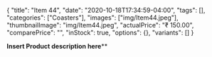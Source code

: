 {
    "title": "Item 44",
    "date": "2020-10-18T17:34:59-04:00",
    "tags": [],
    "categories": ["Coasters"],
    "images": ["img/Item44.jpeg"],
    "thumbnailImage": "img/Item44.jpeg",
    "actualPrice": "₹ 150.00",
    "comparePrice": "",
    "inStock": true,
    "options": {},
    "variants": []
}

**Insert Product description here****